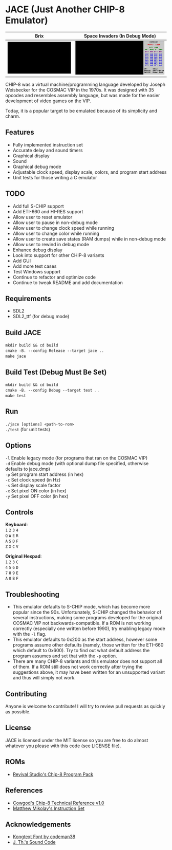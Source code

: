 # JACE (Just Another CHIP-8 Emulator)
|Brix|Space Invaders (In Debug Mode)|
|----|------------------------------|
|<img src = "/screenshots/Brix_CH8.gif?raw=true">|<img src = "/screenshots/Invaders_CH8.gif?raw=true">|

CHIP-8 was a virtual machine/programming language developed by Joseph Weisbecker for the COSMAC VIP in the 1970s. It was designed with 35 opcodes and resembles assembly language, but was made for the easier development of video games on the VIP.

Today, it is a popular target to be emulated because of its simplicity and charm.

## Features
* Fully implemented instruction set
* Accurate delay and sound timers
* Graphical display
* Sound
* Graphical debug mode
* Adjustable clock speed, display scale, colors, and program start address
* Unit tests for those writing a C emulator

## TODO
* Add full S-CHIP support
* Add ETI-660 and HI-RES support
* Allow user to reset emulator
* Allow user to pause in non-debug mode
* Allow user to change clock speed while running
* Allow user to change color while running
* Allow user to create save states (RAM dumps) while in non-debug mode
* Allow user to rewind in debug mode
* Enhance debug display
* Look into support for other CHIP-8 variants
* Add GUI
* Add more test cases
* Test Windows support
* Continue to refactor and optimize code
* Continue to tweak README and add documentation

## Requirements
* SDL2
* SDL2_ttf (for debug mode)

## Build JACE
`mkdir build && cd build`  
`cmake -B. --config Release --target jace ..`  
`make jace`

## Build Test (Debug Must Be Set)
`mkdir build && cd build`  
`cmake -B. --config Debug --target test ..`  
`make test`

## Run
`./jace [options] <path-to-rom>`  
`./test` (for unit tests)

## Options
`-l` Enable legacy mode (for programs that ran on the COSMAC VIP)  
`-d` Enable debug mode (with optional dump file specified, otherwise defaults to jace.dmp)  
`-p` Set program start address (in hex)  
`-c` Set clock speed (in Hz)  
`-s` Set display scale factor  
`-x` Set pixel ON color (in hex)  
`-y` Set pixel OFF color (in hex)

## Controls
**Keyboard**:  
`1` `2` `3` `4`  
`Q` `W` `E` `R`  
`A` `S` `D` `F`  
`Z` `X` `C` `V`

**Original Hexpad**:  
`1` `2` `3` `C`  
`4` `5` `6` `D`  
`7` `8` `9` `E`  
`A` `0` `B` `F`

## Troubleshooting
* This emulator defaults to S-CHIP mode, which has become more popular since the 90s. Unfortunately, S-CHIP changed the behavior of several instructions, making some programs developed for the original COSMAC VIP not backwards-compatible. If a ROM is not working correctly (especially one written before 1990), try enabling legacy mode with the `-l` flag.
* This emulator defaults to 0x200 as the start address, however some programs assume other defaults (namely, those written for the ETI-660 which default to 0x600). Try to find out what default address the program assumes and set that with the `-p` option.
* There are many CHIP-8 variants and this emulator does not support all of them. If a ROM still does not work correctly after trying the suggestions above, it may have been written for an unsupported variant and thus will simply not work.

## Contributing
Anyone is welcome to contribute! I will try to review pull requests as quickly as possible.

## License
JACE is licensed under the MIT license so you are free to do almost whatever you please with this code (see LICENSE file).

## ROMs
* [Revival Studio's Chip-8 Program Pack](https://github.com/kripod/chip8-roms)

## References
* [Cowgod's Chip-8 Technical Reference v1.0](http://devernay.free.fr/hacks/chip8/C8TECH10.HTM)
* [Matthew Mikolay's Instruction Set](https://github.com/mattmikolay/chip-8/wiki/CHIP%E2%80%908-Instruction-Set)

## Acknowledgements
* [Kongtext Font by codeman38](https://www.1001fonts.com/kongtext-font.html)
* [J. Th.'s Sound Code](https://stackoverflow.com/a/45002609)
